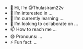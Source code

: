 - 👋 Hi, I’m @Thulasiram22v
- 👀 I’m interested in ...
- 🌱 I’m currently learning ...
- 💞️ I’m looking to collaborate on ...
- 📫 How to reach me ...
- 😄 Pronouns: ...
- ⚡ Fun fact: ...

<!---
Thulasiram22v/Thulasiram22v is a ✨ special ✨ repository because its `README.md` (this file) appears on your GitHub profile.
You can click the Preview link to take a look at your changes.
--->
